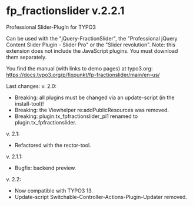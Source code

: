 # fp_fractionslider v.2.2.1

Professional Slider-PlugIn for TYPO3

Can be used with the "jQuery-FractionSlider", the "Professional jQuery Content Slider Plugin - Slider Pro" or the "Slider revolution".
Note: this extension does not include the JavaScript plugins. You must download them separately.

You find the manual (with links to demo pages) at typo3.org:
https://docs.typo3.org/p/fixpunkt/fp-fractionslider/main/en-us/

Last changes:
v. 2.0:
- Breaking: all plugins must be changed via an update-script (in the install-tool)!
- Breaking: the Viewhelper re:addPublicResources was removed.
- Breaking: plugin.tx_fpfractionslider_pi1 renamed to plugin.tx_fpfractionslider.

v. 2.1:
- Refactored with the rector-tool.

v. 2.1.1:
- Bugfix: backend preview.

v. 2.2:
- Now compatible with TYPO3 13.
- Update-script Switchable-Controller-Actions-Plugin-Updater removed.
